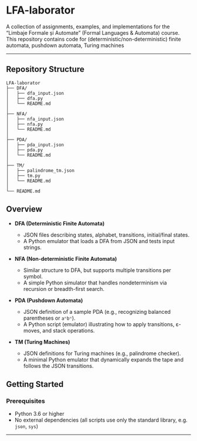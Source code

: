 # LFA-laborator

A collection of assignments, examples, and implementations for the “Limbaje Formale și Automate” (Formal Languages & Automata) course.  
This repository contains code for (deterministic/non-deterministic) finite automata, pushdown automata, Turing machines

---

## Repository Structure

```plaintext
LFA-laborator
├── DFA/                   
│   ├── dfa_input.json     
│   ├── dfa.py     
│   └── README.md           
│
├── NFA/                    
│   ├── nfa_input.json     
│   ├── nfa.py      
│   └── README.md
│
├── PDA/                    
│   ├── pda_input.json     
│   ├── pda.py   
│   └── README.md
│
├── TM/                     
│   ├── palindrome_tm.json  
│   ├── tm.py       
│   └── README.md
│
└── README.md      
```         

## Overview


- **DFA (Deterministic Finite Automata)**
  - JSON files describing states, alphabet, transitions, initial/final states.  
  - A Python emulator that loads a DFA from JSON and tests input strings.

- **NFA (Non-deterministic Finite Automata)**
  - Similar structure to DFA, but supports multiple transitions per symbol.  
  - A simple Python simulator that handles nondeterminism via recursion or breadth-first search.

- **PDA (Pushdown Automata)**
  - JSON definition of a sample PDA (e.g., recognizing balanced parentheses or `aⁿbⁿ`).  
  - A Python script (emulator) illustrating how to apply transitions, ε-moves, and stack operations.

- **TM (Turing Machines)**
  - JSON definitions for Turing machines (e.g., palindrome checker).  
  - A minimal Python emulator that dynamically expands the tape and follows the JSON transitions.

## Getting Started

### Prerequisites

- Python 3.6 or higher  
- No external dependencies (all scripts use only the standard library, e.g. `json`, `sys`)

---

